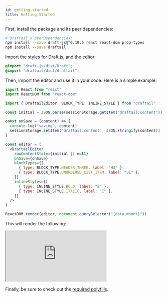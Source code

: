 ```yaml
---
id: getting-started
title: Getting Started
---
```


First, install the package and its peer dependencies:

```sh
# Draftail's peerDependencies:
npm install --save draft-js@^0.10.5 react react-dom prop-types
npm install --save draftail
```

Import the styles for Draft.js, and the editor:

```scss
@import "draft-js/dist/Draft";
@import "draftail/dist/draftail";
```

Then, import the editor and use it in your code. Here is a simple example:

```jsx
import React from "react"
import ReactDOM from "react-dom"

import { DraftailEditor, BLOCK_TYPE, INLINE_STYLE } from "draftail"

const initial = JSON.parse(sessionStorage.getItem("draftail:content"))

const onSave = (content) => {
  console.log("saving", content)
  sessionStorage.setItem("draftail:content", JSON.stringify(content))
}

const editor = (
  <DraftailEditor
    rawContentState={initial || null}
    onSave={onSave}
    blockTypes={[
      { type: BLOCK_TYPE.HEADER_THREE, label: "H3" },
      { type: BLOCK_TYPE.UNORDERED_LIST_ITEM, label: "UL" },
    ]}
    inlineStyles={[
      { type: INLINE_STYLE.BOLD, label: "B" },
      { type: INLINE_STYLE.ITALIC, label: "I" },
    ]}
  />
)

ReactDOM.render(editor, document.querySelector("[data-mount]"))
```

This will render the following:

<iframe src="https://demo.draftail.org/examples/iframe.html?selectedKind=Draftail&selectedStory=Simple" width="320" height="160"></iframe>

Finally, be sure to check out the [required polyfills](BrowserSupport.md).
